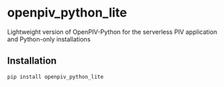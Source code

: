 # openpiv_python_lite
Lightweight version of OpenPIV-Python for the serverless PIV application and Python-only installations


## Installation

    pip install openpiv_python_lite
    
    

